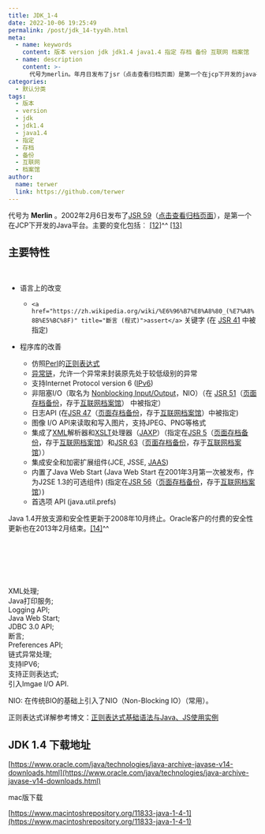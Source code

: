 ```yaml
---
title: JDK_1-4
date: 2022-10-06 19:25:49
permalink: /post/jdk_14-tyy4h.html
meta:
  - name: keywords
    content: 版本 version jdk jdk1.4 java1.4 指定 存档 备份 互联网 档案馆
  - name: description
    content: >-
      代号为merlin。年月日发布了jsr（点击查看归档页面）是第一个在jcp下开发的java平台。主要的变化包括︰[]^^[]主要特性‍语言上的改变关键字(在jsr中被指定)程序库的改善仿照perl的正则表达式异常链允许一个异常来封装原先处于较低级别的异常支持internetprotocolversion(ipv)非阻塞io（取名为nonblockinginputoutputnio）（在jsr（页面存档备份存于互联网档案馆）中被指定）日志api(在jsr（页面存档备份存于互联网档案馆）中被指定)图像ioap
categories:
  - 默认分类
tags:
  - 版本
  - version
  - jdk
  - jdk1.4
  - java1.4
  - 指定
  - 存档
  - 备份
  - 互联网
  - 档案馆
author:
  name: terwer
  link: https://github.com/terwer
---
```



代号为 **Merlin** 。2002年2月6日发布了[JSR 59](http://www.jcp.org/en/jsr/detail?id=59)（[点击查看归档页面](https://web.archive.org/web/20201031153626/http://www.jcp.org/en/jsr/detail?id=59)），是第一个在JCP下开发的Java平台。主要的变化包括︰ [[12]](https://zh.wikipedia.org/zh-cn/Java%E7%89%88%E6%9C%AC%E6%AD%B7%E5%8F%B2#cite_note-pr14-12)^^ [[13]](https://zh.wikipedia.org/zh-cn/Java%E7%89%88%E6%9C%AC%E6%AD%B7%E5%8F%B2#cite_note-ch14-13)

## 主要特性

‍

* 语言上的改变

  * `<a href="https://zh.wikipedia.org/wiki/%E6%96%B7%E8%A8%80_(%E7%A8%8B%E5%BC%8F)" title="斷言 (程式)">assert</a>` 关键字 (在 [JSR 41](https://web.archive.org/web/20080616233205/http://www.jcp.org/en/jsr/detail?id=41) 中被指定)
* 程序库的改善

  * 仿照[Perl](https://zh.wikipedia.org/wiki/Perl "Perl")的[正则表达式](https://zh.wikipedia.org/wiki/%E6%AD%A3%E8%A6%8F%E8%A1%A8%E7%A4%BA%E5%BC%8F "正则表达式")
  * [异常链](https://zh.wikipedia.org/wiki/%E5%BC%82%E5%B8%B8%E9%93%BE "异常链")，允许一个异常来封装原先处于较低级别的异常
  * 支持Internet Protocol version 6 ([IPv6](https://zh.wikipedia.org/wiki/IPv6 "IPv6"))
  * 非阻塞I/O（取名为 [Nonblocking Input/Output](https://zh.wikipedia.org/wiki/Java_NIO "Java NIO")，NIO）（在 [JSR 51](http://www.jcp.org/en/jsr/detail?id=51)（[页面存档备份](https://web.archive.org/web/20110406193102/http://www.jcp.org/en/jsr/detail?id=51)，存于[互联网档案馆](https://zh.wikipedia.org/wiki/%E4%BA%92%E8%81%94%E7%BD%91%E6%A1%A3%E6%A1%88%E9%A6%86 "互联网档案馆")） 中被指定）
  * 日志API (在[JSR 47](http://www.jcp.org/en/jsr/detail?id=47)（[页面存档备份](https://web.archive.org/web/20201130040225/http://www.jcp.org/en/jsr/detail?id=47)，存于[互联网档案馆](https://zh.wikipedia.org/wiki/%E4%BA%92%E8%81%94%E7%BD%91%E6%A1%A3%E6%A1%88%E9%A6%86 "互联网档案馆")）中被指定)
  * 图像 I/O API来读取和写入图片，支持JPEG、PNG等格式
  * 集成了[XML](https://zh.wikipedia.org/wiki/XML "XML")解析器和[XSLT](https://zh.wikipedia.org/wiki/XSLT "XSLT")处理器（[JAXP](https://zh.wikipedia.org/wiki/JAXP "JAXP")）（指定在[JSR 5](http://www.jcp.org/en/jsr/detail?id=5)（[页面存档备份](https://web.archive.org/web/20110129000312/http://www.jcp.org/en/jsr/detail?id=5)，存于[互联网档案馆](https://zh.wikipedia.org/wiki/%E4%BA%92%E8%81%94%E7%BD%91%E6%A1%A3%E6%A1%88%E9%A6%86 "互联网档案馆")）和[JSR 63](http://www.jcp.org/en/jsr/detail?id=63)（[页面存档备份](https://web.archive.org/web/20110102040801/http://www.jcp.org/en/jsr/detail?id=63)，存于[互联网档案馆](https://zh.wikipedia.org/wiki/%E4%BA%92%E8%81%94%E7%BD%91%E6%A1%A3%E6%A1%88%E9%A6%86 "互联网档案馆")））
  * 集成安全和加密扩展组件(JCE, JSSE, [JAAS](https://zh.wikipedia.org/wiki/JAAS "JAAS"))
  * 内置了Java Web Start (Java Web Start 在2001年3月第一次被发布，作为J2SE 1.3的可选组件) (指定在[JSR 56](http://www.jcp.org/en/jsr/detail?id=56)（[页面存档备份](https://web.archive.org/web/20110409202740/http://www.jcp.org/en/jsr/detail?id=56)，存于[互联网档案馆](https://zh.wikipedia.org/wiki/%E4%BA%92%E8%81%94%E7%BD%91%E6%A1%A3%E6%A1%88%E9%A6%86 "互联网档案馆")）)
  * 首选项 API (java.util.prefs)

Java 1.4开放支源和安全性更新于2008年10月终止。Oracle客户的付费的安全性更新也在2013年2月结束。[[14]](https://zh.wikipedia.org/zh-cn/Java%E7%89%88%E6%9C%AC%E6%AD%B7%E5%8F%B2#cite_note-oracle2010-14)^^

‍

‍

‍

XML处理;  
Java打印服务;  
Logging API;  
Java Web Start;  
JDBC 3.0 API;  
断言;  
Preferences API;  
链式异常处理;  
支持IPV6;  
支持正则表达式;  
引入Imgae I/O API.

NIO: 在传统BIO的基础上引入了NIO（Non-Blocking IO）（常用）。

  
正则表达式详解参考博文：[正则表达式基础语法与Java、JS使用实例](https://blog.csdn.net/J080624/article/details/78668547)

## JDK 1.4 下载地址

[https://www.oracle.com/java/technologies/java-archive-javase-v14-downloads.html](https://www.oracle.com/java/technologies/java-archive-javase-v14-downloads.html)

mac版下载

[https://www.macintoshrepository.org/11833-java-1-4-1](https://www.macintoshrepository.org/11833-java-1-4-1)
